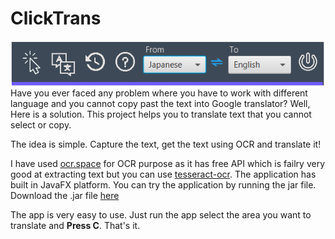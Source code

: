 # ClickTrans 
<img src="https://github.com/tuski/ClickTrans/blob/master/img/home.png" align="middle">
Have you ever faced any problem where you have to work with different language and you cannot copy past the text into Google translator?
Well, Here is a solution. This project helps you to translate text that you cannot select or copy.

The idea is simple. Capture the text, get the text using OCR and translate it!

I have used <a href="https://ocr.space/ocrapi">ocr.space</a> for OCR purpose as it has free API which is failry very good at extracting text but you can use  <a href="https://github.com/tesseract-ocr/">tesseract-ocr</a>. 
The application has built in JavaFX platform. You can try the application by running the jar file. Download the .jar file <a href="https://github.com/tuski/ClickTrans/raw/master/bin/ClickTrans-1.0.jar">here</a>

The app is very easy to use. Just run the app select the area you want to translate and <b>Press C</b>.
That's it.
